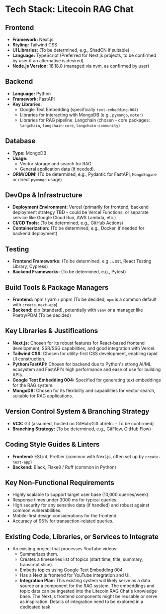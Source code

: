 # Tech Stack: Litecoin RAG Chat

## Frontend
*   **Framework:** Next.js
*   **Styling:** Tailwind CSS
*   **UI Libraries:** (To be determined, e.g., ShadCN if suitable)
*   **Language:** TypeScript (Preferred for Next.js projects, to be confirmed by user if an alternative is desired)
*   **Node.js Version:** 18.18.0 (managed via nvm, as confirmed by user)

## Backend
*   **Language:** Python
*   **Framework:** FastAPI
*   **Key Libraries:**
    *   Google Text Embedding (specifically `text-embedding-004`)
    *   Libraries for interacting with MongoDB (e.g., `pymongo`, `motor`)
    *   Libraries for RAG pipeline: Langchain (chosen - core packages: `langchain`, `langchain-core`, `langchain-community`)

## Database
*   **Type:** MongoDB
*   **Usage:**
    *   Vector storage and search for RAG.
    *   General application data (if needed).
*   **ORM/ODM:** (To be determined, e.g., Pydantic for FastAPI, `MongoEngine` or direct `pymongo` usage)

## DevOps & Infrastructure
*   **Deployment Environment:** Vercel (primarily for frontend, backend deployment strategy TBD - could be Vercel Functions, or separate service like Google Cloud Run, AWS Lambda, etc.)
*   **CI/CD Tools:** (To be determined, e.g., GitHub Actions)
*   **Containerization:** (To be determined, e.g., Docker, if needed for backend deployment)

## Testing
*   **Frontend Frameworks:** (To be determined, e.g., Jest, React Testing Library, Cypress)
*   **Backend Frameworks:** (To be determined, e.g., Pytest)

## Build Tools & Package Managers
*   **Frontend:** npm / yarn / pnpm (To be decided, `npm` is a common default with `create-next-app`)
*   **Backend:** pip (standard), potentially with `venv` or a manager like Poetry/PDM (To be decided)

## Key Libraries & Justifications
*   **Next.js:** Chosen for its robust features for React-based frontend development, SSR/SSG capabilities, and good integration with Vercel.
*   **Tailwind CSS:** Chosen for utility-first CSS development, enabling rapid UI construction.
*   **Python/FastAPI:** Chosen for backend due to Python's strong AI/ML ecosystem and FastAPI's high performance and ease of use for building APIs.
*   **Google Text Embedding 004:** Specified for generating text embeddings for the RAG system.
*   **MongoDB:** Chosen for its flexibility and capabilities for vector search, suitable for RAG applications.

## Version Control System & Branching Strategy
*   **VCS:** Git (assumed, hosted on GitHub/GitLab/etc. - To be confirmed)
*   **Branching Strategy:** (To be determined, e.g., GitFlow, GitHub Flow)

## Coding Style Guides & Linters
*   **Frontend:** ESLint, Prettier (common with Next.js, often set up by `create-next-app`)
*   **Backend:** Black, Flake8 / Ruff (common in Python)

## Key Non-Functional Requirements
*   Highly scalable to support target user base (10,000 queries/week).
*   Response times under 3000 ms for typical queries.
*   High security for any sensitive data (if handled) and robust against common vulnerabilities.
*   Mobile-first design considerations for the frontend.
*   Accuracy of 95% for transaction-related queries.

## Existing Code, Libraries, or Services to Integrate
*   An existing project that processes YouTube videos:
    *   Summarizes them.
    *   Creates a timeseries list of topics (start time, title, summary, transcript slice).
    *   Embeds topics using Google Text Embedding 004.
    *   Has a Next.js frontend for YouTube integration and UI.
    *   **Integration Plan:** This existing system will likely serve as a data source or a component for the RAG system. The embeddings and topic data can be ingested into the Litecoin RAG Chat's knowledge base. The Next.js frontend components might be reusable or serve as inspiration. Details of integration need to be explored in a dedicated task.
